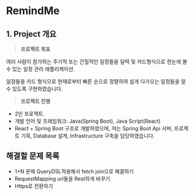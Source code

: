 # RemindMe
## 1. Project 개요

> **프로젝트 목표**
>

여러 사람이 참가하는 주기적 또는 간헐적인 일정들을 달력 및 카드형식으로 한눈에 볼 수 있는 일정 관리 애플리케이션.

일정들을 카드 형식으로 현재로부터 빠른 순으로 정렬하여 쉽게 다가오는 일정들을 알 수 있도록 구현하였습니다.

> **프로젝트 진행**
>
- 2인 프로젝트.
- 개발 언어 및 프레임워크: Java(Spring Boot), Java Script(React)
- React + Spring Boot 구조로 개발하였으며, 저는 Spring Boot Api 서버, 프로젝트 기획, Database 설계, Infrastructure 구축을 담당하였습니다.


## 해결할 문제 목록
* 1+N 문제 QueryDSL적용해서 fetch join으로 해결하기
* RequestMapping url들을 Rest하게 바꾸기
* Https로  전환하기
